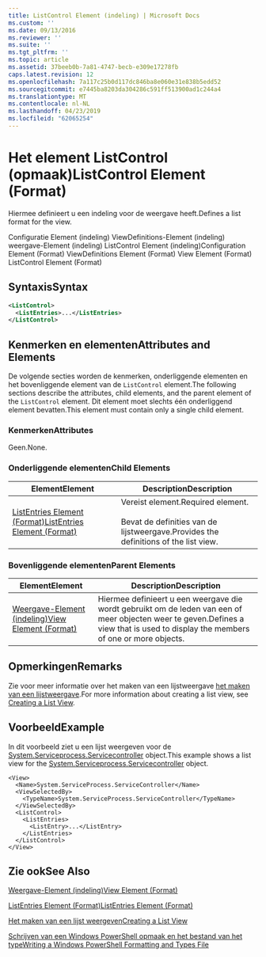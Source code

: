 ```yaml
---
title: ListControl Element (indeling) | Microsoft Docs
ms.custom: ''
ms.date: 09/13/2016
ms.reviewer: ''
ms.suite: ''
ms.tgt_pltfrm: ''
ms.topic: article
ms.assetid: 37beeb0b-7a81-4747-becb-e309e17278fb
caps.latest.revision: 12
ms.openlocfilehash: 7a117c25b0d117dc846ba8e060e31e838b5edd52
ms.sourcegitcommit: e7445ba8203da304286c591ff513900ad1c244a4
ms.translationtype: MT
ms.contentlocale: nl-NL
ms.lasthandoff: 04/23/2019
ms.locfileid: "62065254"
---
```

# <a name="listcontrol-element-format"></a><span data-ttu-id="f97c8-102">Het element ListControl (opmaak)</span><span class="sxs-lookup"><span data-stu-id="f97c8-102">ListControl Element (Format)</span></span>

<span data-ttu-id="f97c8-103">Hiermee definieert u een indeling voor de weergave heeft.</span><span class="sxs-lookup"><span data-stu-id="f97c8-103">Defines a list format for the view.</span></span>

<span data-ttu-id="f97c8-104">Configuratie Element (indeling) ViewDefinitions-Element (indeling) weergave-Element (indeling) ListControl Element (indeling)</span><span class="sxs-lookup"><span data-stu-id="f97c8-104">Configuration Element (Format) ViewDefinitions Element (Format) View Element (Format) ListControl Element (Format)</span></span>

## <a name="syntax"></a><span data-ttu-id="f97c8-105">Syntaxis</span><span class="sxs-lookup"><span data-stu-id="f97c8-105">Syntax</span></span>

```xml
<ListControl>
  <ListEntries>...</ListEntries>
</ListControl>

```

## <a name="attributes-and-elements"></a><span data-ttu-id="f97c8-106">Kenmerken en elementen</span><span class="sxs-lookup"><span data-stu-id="f97c8-106">Attributes and Elements</span></span>

<span data-ttu-id="f97c8-107">De volgende secties worden de kenmerken, onderliggende elementen en het bovenliggende element van de `ListControl` element.</span><span class="sxs-lookup"><span data-stu-id="f97c8-107">The following sections describe the attributes, child elements, and the parent element of the `ListControl` element.</span></span> <span data-ttu-id="f97c8-108">Dit element moet slechts één onderliggend element bevatten.</span><span class="sxs-lookup"><span data-stu-id="f97c8-108">This element must contain only a single child element.</span></span>

### <a name="attributes"></a><span data-ttu-id="f97c8-109">Kenmerken</span><span class="sxs-lookup"><span data-stu-id="f97c8-109">Attributes</span></span>

<span data-ttu-id="f97c8-110">Geen.</span><span class="sxs-lookup"><span data-stu-id="f97c8-110">None.</span></span>

### <a name="child-elements"></a><span data-ttu-id="f97c8-111">Onderliggende elementen</span><span class="sxs-lookup"><span data-stu-id="f97c8-111">Child Elements</span></span>

|<span data-ttu-id="f97c8-112">Element</span><span class="sxs-lookup"><span data-stu-id="f97c8-112">Element</span></span>|<span data-ttu-id="f97c8-113">Description</span><span class="sxs-lookup"><span data-stu-id="f97c8-113">Description</span></span>|
|-------------|-----------------|
|[<span data-ttu-id="f97c8-114">ListEntries Element (Format)</span><span class="sxs-lookup"><span data-stu-id="f97c8-114">ListEntries Element (Format)</span></span>](./listentries-element-for-listcontrol-format.md)|<span data-ttu-id="f97c8-115">Vereist element.</span><span class="sxs-lookup"><span data-stu-id="f97c8-115">Required element.</span></span><br /><br /> <span data-ttu-id="f97c8-116">Bevat de definities van de lijstweergave.</span><span class="sxs-lookup"><span data-stu-id="f97c8-116">Provides the definitions of the list view.</span></span>|

### <a name="parent-elements"></a><span data-ttu-id="f97c8-117">Bovenliggende elementen</span><span class="sxs-lookup"><span data-stu-id="f97c8-117">Parent Elements</span></span>

|<span data-ttu-id="f97c8-118">Element</span><span class="sxs-lookup"><span data-stu-id="f97c8-118">Element</span></span>|<span data-ttu-id="f97c8-119">Description</span><span class="sxs-lookup"><span data-stu-id="f97c8-119">Description</span></span>|
|-------------|-----------------|
|[<span data-ttu-id="f97c8-120">Weergave-Element (indeling)</span><span class="sxs-lookup"><span data-stu-id="f97c8-120">View Element (Format)</span></span>](./view-element-format.md)|<span data-ttu-id="f97c8-121">Hiermee definieert u een weergave die wordt gebruikt om de leden van een of meer objecten weer te geven.</span><span class="sxs-lookup"><span data-stu-id="f97c8-121">Defines a view that is used to display the members of one or more objects.</span></span>|

## <a name="remarks"></a><span data-ttu-id="f97c8-122">Opmerkingen</span><span class="sxs-lookup"><span data-stu-id="f97c8-122">Remarks</span></span>

<span data-ttu-id="f97c8-123">Zie voor meer informatie over het maken van een lijstweergave [het maken van een lijstweergave](./creating-a-list-view.md).</span><span class="sxs-lookup"><span data-stu-id="f97c8-123">For more information about creating a list view, see [Creating a List View](./creating-a-list-view.md).</span></span>

## <a name="example"></a><span data-ttu-id="f97c8-124">Voorbeeld</span><span class="sxs-lookup"><span data-stu-id="f97c8-124">Example</span></span>

<span data-ttu-id="f97c8-125">In dit voorbeeld ziet u een lijst weergeven voor de [System.Serviceprocess.Servicecontroller](/dotnet/api/System.ServiceProcess.ServiceController) object.</span><span class="sxs-lookup"><span data-stu-id="f97c8-125">This example shows a list view for the [System.Serviceprocess.Servicecontroller](/dotnet/api/System.ServiceProcess.ServiceController) object.</span></span>

```
<View>
  <Name>System.ServiceProcess.ServiceController</Name>
  <ViewSelectedBy>
    <TypeName>System.ServiceProcess.ServiceController</TypeName>
  </ViewSelectedBy>
  <ListControl>
    <ListEntries>
      <ListEntry>...</ListEntry>
    </ListEntries>
  </ListControl>
</View>
```

## <a name="see-also"></a><span data-ttu-id="f97c8-126">Zie ook</span><span class="sxs-lookup"><span data-stu-id="f97c8-126">See Also</span></span>

[<span data-ttu-id="f97c8-127">Weergave-Element (indeling)</span><span class="sxs-lookup"><span data-stu-id="f97c8-127">View Element (Format)</span></span>](./view-element-format.md)

[<span data-ttu-id="f97c8-128">ListEntries Element (Format)</span><span class="sxs-lookup"><span data-stu-id="f97c8-128">ListEntries Element (Format)</span></span>](./listentries-element-for-listcontrol-format.md)

[<span data-ttu-id="f97c8-129">Het maken van een lijst weergeven</span><span class="sxs-lookup"><span data-stu-id="f97c8-129">Creating a List View</span></span>](./creating-a-list-view.md)

[<span data-ttu-id="f97c8-130">Schrijven van een Windows PowerShell opmaak en het bestand van het type</span><span class="sxs-lookup"><span data-stu-id="f97c8-130">Writing a Windows PowerShell Formatting and Types File</span></span>](./writing-a-powershell-formatting-file.md)
